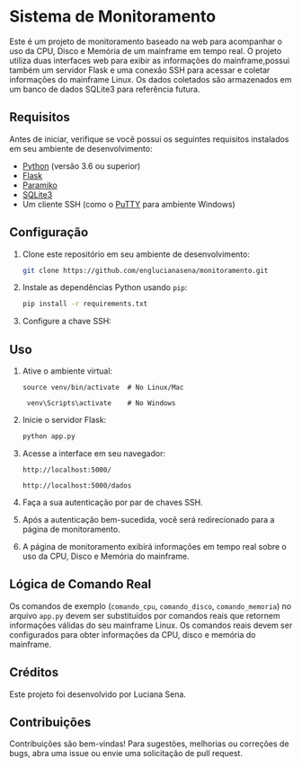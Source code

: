 # Sistema de Monitoramento 

Este é um projeto de monitoramento baseado na web para acompanhar o uso da CPU, Disco e Memória de um mainframe em tempo real. O projeto utiliza duas interfaces web para exibir as informações do mainframe,possui também um servidor Flask e uma conexão SSH para acessar e coletar informações do mainframe Linux. Os dados coletados são armazenados em um banco de dados SQLite3 para referência futura.

## Requisitos

Antes de iniciar, verifique se você possui os seguintes requisitos instalados em seu ambiente de desenvolvimento:

- [Python](https://www.python.org/downloads/) (versão 3.6 ou superior)
- [Flask](https://flask.palletsprojects.com/en/2.1.x/)
- [Paramiko](https://www.paramiko.org/)
- [SQLite3](https://www.sqlite.org/index.html)
- Um cliente SSH (como o [PuTTY](https://www.putty.org/) para ambiente Windows)

## Configuração

1. Clone este repositório em seu ambiente de desenvolvimento:

   ```bash
   git clone https://github.com/englucianasena/monitoramento.git
   ```

2. Instale as dependências Python usando `pip`:

   ```bash
   pip install -r requirements.txt
   ```

3. Configure a chave SSH:

## Uso

1. Ative o ambiente virtual:

    ```
    source venv/bin/activate  # No Linux/Mac
    ```
   ```
    venv\Scripts\activate    # No Windows
   ```

2. Inicie o servidor Flask:

   ```bash
   python app.py
   ```

3. Acesse a interface em seu navegador:

   ```
   http://localhost:5000/
   ```
      ```
   http://localhost:5000/dados
   ```

4. Faça a sua autenticação por par de chaves SSH.

5. Após a autenticação bem-sucedida, você será redirecionado para a página de monitoramento.

6. A página de monitoramento exibirá informações em tempo real sobre o uso da CPU, Disco e Memória do mainframe.


## Lógica de Comando Real

Os comandos de exemplo (`comando_cpu`, `comando_disco`, `comando_memoria`) no arquivo `app.py` devem ser substituídos por comandos reais que retornem informações válidas do seu mainframe Linux. Os comandos reais devem ser configurados para obter informações da CPU, disco e memória do mainframe.

## Créditos

Este projeto foi desenvolvido por Luciana Sena. 

## Contribuições

Contribuições são bem-vindas! Para sugestões, melhorias ou correções de bugs, abra uma issue ou envie uma solicitação de pull request.
